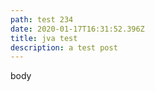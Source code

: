 ```yaml
---
path: test 234
date: 2020-01-17T16:31:52.396Z
title: jva test
description: a test post
---
```

body
